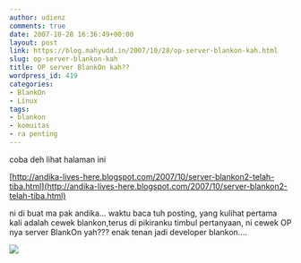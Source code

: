 ```yaml
---
author: udienz
comments: true
date: 2007-10-28 16:36:49+00:00
layout: post
link: https://blog.mahyudd.in/2007/10/28/op-server-blankon-kah.html
slug: op-server-blankon-kah
title: OP server BlankOn kah??
wordpress_id: 419
categories:
- BlankOn
- Linux
tags:
- blankon
- komuitas
- ra penting
---
```


coba deh lihat halaman ini

[http://andika-lives-here.blogspot.com/2007/10/server-blankon2-telah-tiba.html](http://andika-lives-here.blogspot.com/2007/10/server-blankon2-telah-tiba.html)

ni di buat ma pak andika... waktu baca tuh posting, yang kulihat pertama kali adalah cewek blankon,terus di pikiranku timbul pertanyaan, ni cewek OP nya server BlankOn yah??? enak tenan jadi developer blankon....

![](http://yeyen.blankonlinux.or.id/blankyen.jpg)
